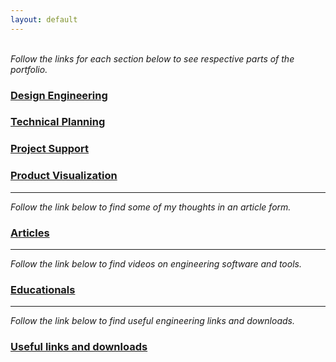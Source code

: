 ```yaml
---
layout: default
---
```


<br> 
<em>Follow the links for each section below to see respective parts of the portfolio.</em>

<!---##
### Reshaping

Reshaping is what I call rethinking through AM. 
Additive manufacturing and topology optimization of mining parts. 
-->

### <a href="https://hvleifsson.github.io/Design_Engineering">Design Engineering</a>

### <a href="https://hvleifsson.github.io/Technical_Planning">Technical Planning</a>

### <a href="https://hvleifsson.github.io/Project_Support">Project Support</a>

### <a href="https://hvleifsson.github.io/Product_Visualization">Product Visualization</a>

<!---##
### Technical Writing

### Technical Advisory
-->


<!---##
<p align="center">
  <img width="460" height="300" src="images/manifold_single_transparent.png">
</p>

<a href="https://lup.lub.lu.se/student-papers/search/publication/8915962">https://lup.lub.lu.se/student-papers/search/publication/8915962</a>
-->

------------------------------------------------------------------------------------------------------------------------------------
<em>Follow the link below to find some of my thoughts in an article form.</em>
### <a href="hvleifsson.github.io/articles/">Articles</a>

------------------------------------------------------------------------------------------------------------------------------------
<em>Follow the link below to find videos on engineering software and tools.</em>
### <a href="hvleifsson.github.io/articles/">Educationals</a>

------------------------------------------------------------------------------------------------------------------------------------
<em>Follow the link below to find useful engineering links and downloads.</em>
### <a href="hvleifsson.github.io/articles/">Useful links and downloads</a>









<br> 
 
<br> 
 
<br> 
 
<br> 
 
<br> 
 
<br> 
 
<br> 
 
<br> 
 
<br> 

